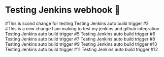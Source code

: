 # Testing Jenkins webhook 🚀
#This is scond change for testing 
Testing Jenkins auto build trigger #2
#This is a new change I am making to  test my jenkins and github integration
Testing Jenkins auto build trigger #5
Testing Jenkins auto build trigger #6
Testing Jenkins auto build trigger #7
Testing Jenkins auto build trigger #8
Testing Jenkins auto build trigger #9
Testing Jenkins auto build trigger #10
Testing Jenkins auto build trigger #11
Testing Jenkins auto build trigger #12

